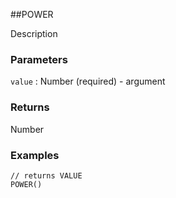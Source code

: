 ##POWER

Description

### Parameters
`value` : Number (required) - argument

### Returns
Number

### Examples
```
// returns VALUE
POWER()
```